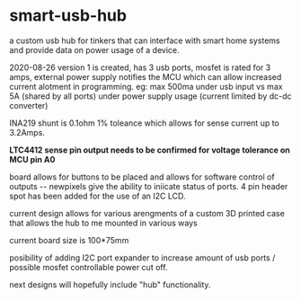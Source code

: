 # smart-usb-hub
a custom usb hub for tinkers that can interface with smart home systems and provide data on power usage of a device.

2020-08-26
version 1 is created, has 3 usb ports, mosfet is rated for 3 amps, external power supply notifies the MCU which can allow increased current alotment in programming. eg: max 500ma under usb input vs max 5A (shared by all ports) under power supply usage (current limited by dc-dc converter)

INA219 shunt is 0.1ohm 1% toleance which allows for sense current up to 3.2Amps.

**LTC4412 sense pin output needs to be confirmed for voltage tolerance on MCU pin A0**

board allows for buttons to be placed and allows for software control of outputs -- newpixels give the ability to iniicate status of ports. 4 pin header spot has been added for the use of an I2C LCD.

current design allows for various arengments of a custom 3D printed case that allows the hub to me mounted in various ways

current board size is 100*75mm

posibility of adding I2C port expander to increase amount of usb ports / possible mosfet controllable power cut off.

next designs will hopefully include "hub" functionality.
